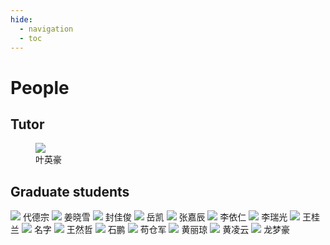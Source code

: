 ```yaml
---
hide:
  - navigation 
  - toc        
---
```

# People
## Tutor
<figure>
  <img src="https://github.com/tufuwq/use.gthub.io/blob/gh-pages/img/%E5%8F%B6%E8%8B%B1%E8%B1%AA.png" />
  <figcaption>叶英豪</figcaption>
</figure>

## Graduate students
<span class="std_out">
    <span class="std_box">
        <img src="https://github.com/tufuwq/use.gthub.io/blob/gh-pages/img/%E4%BB%A3%E5%BE%B7%E5%AE%97.jpg" />
        <text>代德宗</text>
    </span>
    <span class="std_box">
        <img src="https://github.com/tufuwq/use.gthub.io/blob/gh-pages/img/%E5%A7%9C%E6%99%93%E9%9B%AA.jpg" />
        <text>姜晓雪</text>
    </span>
    <span class="std_box">
        <img src="https://github.com/tufuwq/use.gthub.io/blob/gh-pages/img/%E5%B0%81%E4%BD%B3%E4%BF%8A.jpg" />
        <text>封佳俊</text>
    </span>
    <span class="std_box">
        <img src="https://github.com/tufuwq/use.gthub.io/blob/gh-pages/img/%E5%B2%B3%E5%87%AF.jpg" />
        <text>岳凯</text>
    </span>
    <span class="std_box">
        <img src="https://github.com/tufuwq/use.gthub.io/blob/gh-pages/img/%E5%BC%A0%E5%98%89%E8%BE%B0.jpg" />
        <text>张嘉辰</text>
    </span>
    <span class="std_box">
        <img src="https://github.com/tufuwq/use.gthub.io/blob/gh-pages/img/%E6%9D%8E%E4%BE%9D%E4%BB%81.jpg" />
        <text>李依仁</text>
    </span>
    <span class="std_box">
        <img src="https://github.com/tufuwq/use.gthub.io/blob/gh-pages/img/%E6%9D%8E%E7%91%9E%E5%85%89.jpg" />
        <text>李瑞光</text>
    </span>
    <span class="std_box">
        <img src="https://github.com/tufuwq/use.gthub.io/blob/gh-pages/img/%E7%8E%8B%E6%A1%82%E5%85%B0.jpg" />
        <text>王桂兰</text>
    </span>
    <span class="std_box">
        <img src="https://dummyimage.com/300x400" />
        <text>名字</text>
    </span>
    <span class="std_box">
        <img src="https://github.com/tufuwq/use.gthub.io/blob/gh-pages/img/%E7%8E%8B%E7%84%B6%E5%93%B2.jpg" />
        <text>王然哲</text>
    </span>
    <span class="std_box">
        <img src="https://github.com/tufuwq/use.gthub.io/blob/gh-pages/img/%E7%9F%B3%E9%B9%8F.jpg" />
        <text>石鹏</text>
    </span>
    <span class="std_box">
        <img src="https://github.com/tufuwq/use.gthub.io/blob/gh-pages/img/%E8%8B%9F%E4%BB%93%E5%86%9B.jpg" />
        <text>苟仓军</text>
    </span>
    <span class="std_box">
        <img src="https://github.com/tufuwq/use.gthub.io/blob/gh-pages/img/%E9%BB%84%E4%B8%BD%E7%90%BC.jpg" />
        <text>黄丽琼</text>
    </span>
    <span class="std_box">
        <img src="https://github.com/tufuwq/use.gthub.io/blob/gh-pages/img/%E9%BB%84%E5%87%8C%E4%BA%91.jpg" />
        <text>黄凌云</text>
    </span>
    <span class="std_box">
        <img src="https://github.com/tufuwq/use.gthub.io/blob/gh-pages/img/%E9%BE%99%E6%A2%A6%E8%B1%AA.jpg" />
        <text>龙梦豪</text>
    </span>
</span>
